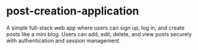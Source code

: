 # post-creation-application
A simple full-stack web app where users can sign up, log in, and create posts like a mini blog. Users can add, edit, delete, and view posts securely with authentication and session management.
